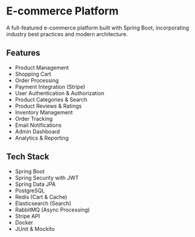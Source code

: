# E-commerce Platform

A full-featured e-commerce platform built with Spring Boot, incorporating industry best practices and modern architecture.

## Features
- Product Management
- Shopping Cart
- Order Processing
- Payment Integration (Stripe)
- User Authentication & Authorization
- Product Categories & Search
- Product Reviews & Ratings
- Inventory Management
- Order Tracking
- Email Notifications
- Admin Dashboard
- Analytics & Reporting

## Tech Stack
- Spring Boot
- Spring Security with JWT
- Spring Data JPA
- PostgreSQL
- Redis (Cart & Cache)
- Elasticsearch (Search)
- RabbitMQ (Async Processing)
- Stripe API
- Docker
- JUnit & Mockito 